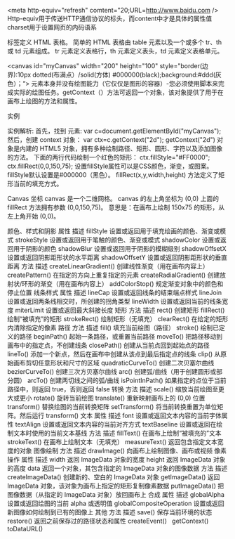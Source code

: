 <meta http-equiv="refresh" comtent="20;URL=http://www.baidu.com />
Http-equiv用于传送HTTP通信协议的标头，而content中才是具体的属性值 charset用于设置网页的内码语系

<table> 标签定义 HTML 表格。
简单的 HTML 表格由 table 元素以及一个或多个 tr、th 或 td 元素组成。
tr 元素定义表格行，th 元素定义表头，td 元素定义表格单元。

<canvas id="myCanvas" width="200" height="100" style="border(边界):10px dotted(布满点）/solid(方体) #000000(black);background:#ddd(灰色）；“></canvas>
<canvas>元素本身并没有绘图能力（它仅仅是图形的容器）-您必须使用脚本来完成实际的绘图任务。getContext（）方法可返回一个对象，该对象提供了用于在画布上绘图的方法和属性。

实例
<script>
var c=document.getElementById("myCanvas");
var ctx=c.getContext("2d");
ctx.fillStyle="#FF0000";
ctx.fillRect(0,0,150,75);
</script>

实例解析:
首先，找到 <canvas> 元素:
var c=document.getElementById("myCanvas");
然后，创建 context 对象：
var ctx=c.getContext("2d");
getContext("2d") 对象是内建的 HTML5 对象，拥有多种绘制路径、矩形、圆形、字符以及添加图像的方法。
下面的两行代码绘制一个红色的矩形：
ctx.fillStyle="#FF0000";
ctx.fillRect(0,0,150,75);
设置fillStyle属性可以是CSS颜色，渐变，或图案。fillStyle默认设置是#000000（黑色）。
fillRect(x,y,width,height) 方法定义了矩形当前的填充方式。

Canvas 坐标
canvas 是一个二维网格。
canvas 的左上角坐标为 (0,0)
上面的 fillRect 方法拥有参数 (0,0,150,75)。
意思是：在画布上绘制 150x75 的矩形，从左上角开始 (0,0)。






颜色、样式和阴影
属性	描述
fillStyle	设置或返回用于填充绘画的颜色、渐变或模式
strokeStyle	设置或返回用于笔触的颜色、渐变或模式
shadowColor	设置或返回用于阴影的颜色
shadowBlur	设置或返回用于阴影的模糊级别
shadowOffsetX	设置或返回阴影距形状的水平距离
shadowOffsetY	设置或返回阴影距形状的垂直距离
方法	描述
createLinearGradient()	创建线性渐变（用在画布内容上）
createPattern()	在指定的方向上重复指定的元素
createRadialGradient()	创建放射状/环形的渐变（用在画布内容上）
addColorStop()	规定渐变对象中的颜色和停止位置
线条样式
属性	描述
lineCap	设置或返回线条的结束端点样式
lineJoin	设置或返回两条线相交时，所创建的拐角类型
lineWidth	设置或返回当前的线条宽度
miterLimit	设置或返回最大斜接长度
矩形
方法	描述
rect()	创建矩形
fillRect()	绘制“被填充”的矩形
strokeRect()	绘制矩形（无填充）
clearRect()	在给定的矩形内清除指定的像素
路径
方法	描述
fill()	填充当前绘图（路径）
stroke()	绘制已定义的路径
beginPath()	起始一条路径，或重置当前路径
moveTo()	把路径移动到画布中的指定点，不创建线条
closePath()	创建从当前点回到起始点的路径
lineTo()	添加一个新点，然后在画布中创建从该点到最后指定点的线条
clip()	从原始画布剪切任意形状和尺寸的区域
quadraticCurveTo()	创建二次贝塞尔曲线
bezierCurveTo()	创建三次方贝塞尔曲线
arc()	创建弧/曲线（用于创建圆形或部分圆）
arcTo()	创建两切线之间的弧/曲线
isPointInPath()	如果指定的点位于当前路径中，则返回 true，否则返回 false
转换
方法	描述
scale()	缩放当前绘图至更大或更小
rotate()	旋转当前绘图
translate()	重新映射画布上的 (0,0) 位置
transform()	替换绘图的当前转换矩阵
setTransform()	将当前转换重置为单位矩阵。然后运行 transform()
文本
属性	描述
font	设置或返回文本内容的当前字体属性
textAlign	设置或返回文本内容的当前对齐方式
textBaseline	设置或返回在绘制文本时使用的当前文本基线
方法	描述
fillText()	在画布上绘制“被填充的”文本
strokeText()	在画布上绘制文本（无填充）
measureText()	返回包含指定文本宽度的对象
图像绘制
方法	描述
drawImage()	向画布上绘制图像、画布或视频
像素操作
属性	描述
width	返回 ImageData 对象的宽度
height	返回 ImageData 对象的高度
data	返回一个对象，其包含指定的 ImageData 对象的图像数据
方法	描述
createImageData()	创建新的、空白的 ImageData 对象
getImageData()	返回 ImageData 对象，该对象为画布上指定的矩形复制像素数据
putImageData()	把图像数据（从指定的 ImageData 对象）放回画布上
合成
属性	描述
globalAlpha	设置或返回绘图的当前 alpha 或透明值
globalCompositeOperation	设置或返回新图像如何绘制到已有的图像上
其他
方法	描述
save()	保存当前环境的状态
restore()	返回之前保存过的路径状态和属性
createEvent()	 
getContext()	 
toDataURL()	 



